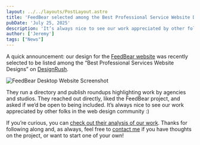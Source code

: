 ```yaml
---
layout: ../../layouts/PostLayout.astro
title: 'FeedBear selected among the Best Professional Service Website Designs by DesignRush'
pubDate: 'July 25, 2025'
description: 'It’s always nice to see our work appreciated by other folks in the web design community :)'
author: ['Jeremy']
tags: ["News"]
---
```

A quick announcement: our design for the [FeedBear website](https://www.feedbear.com/) was recently selected to be listed among the “Best Professional Services Website Designs” on [DesignRush](https://www.designrush.com/).

![FeedBear Desktop Website Screenshot](/images/feedbear-desktop.png)

They run a directory and publish roundups highlighting work by agencies and studios. They reached out directly, liked the FeedBear project, and asked if we’d be open to being included. It’s always nice to see our work appreciated by other folks in the web design community :)

If you’re curious, you can [check out their analysis of our work](https://www.designrush.com/best-designs/websites/feedbear-website-design). Thanks for following along and, as always, feel free to [contact me](mailto:jeremy@crft.studio) if you have thoughts on the project, or want to start one of your own!
